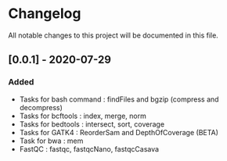 # Changelog

All notable changes to this project will be documented in this file.

## [0.0.1] - 2020-07-29

### Added

- Tasks for bash command : findFiles and bgzip (compress and decompress)
- Tasks for bcftools : index, merge, norm
- Tasks for bedtools : intersect, sort, coverage
- Tasks for GATK4 : ReorderSam and DepthOfCoverage (BETA)
- Task for bwa : mem
- FastQC : fastqc, fastqcNano, fastqcCasava
